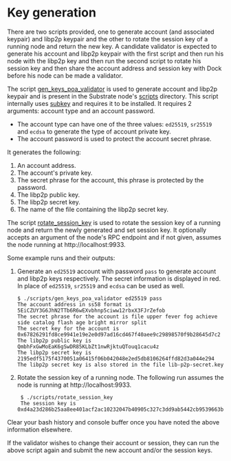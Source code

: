 # Key generation

There are two scripts provided, one to generate account \(and associated keypair\) and libp2p keypair and the other to rotate the session key of a running node and return the new key. A candidate validator is expected to generate his account and libp2p keypair with the first script and then run his node with the libp2p key and then run the second script to rotate his session key and then share the account address and session key with Dock before his node can be made a validator.

The script [gen\_keys\_poa\_validator](https://github.com/docknetwork/dock-substrate/blob/poa-1/scripts/gen_keys_poa_validator) is used to generate account and libp2p keypair and is present in the Substrate node's [scripts](https://github.com/docknetwork/dock-substrate/tree/poa-1/scripts) directory. This script internally uses [subkey](https://www.substrate.io/kb/integrate/subkey) and requires it to be installed. It requires 2 arguments: account type and an account password.

* The account type can have one of the three values: `ed25519`, `sr25519` and `ecdsa` to generate the type of account private key.
* The account password is used to protect the account secret phrase.

It generates the following:

1. An account address.
2. The account's private key.
3. The secret phrase for the account, this phrase is protected by the password.
4. The libp2p public key.
5. The libp2p secret key.
6. The name of the file containing the libp2p secret key.

The script [rotate\_session\_key](https://github.com/docknetwork/dock-substrate/blob/poa-1/scripts/rotate_session_key) is used to rotate the session key of a running node and return the newly generated and set session key.  It optionally accepts an argument of the node's RPC endpoint and if not given, assumes the node running at http://localhost:9933. 

Some example runs and their outputs:

1. Generate an `ed25519` account with password `pass` to generate account and libp2p keys respectively. The secret information is displayed in red. In place of `ed25519`, `sr25519` and `ecdsa` can be used as well.

   ```text
   $ ./scripts/gen_keys_poa_validator ed25519 pass
   The account address in ss58 format is 5EiCZUY3G6JhN2TTb6R6wEXvbhnp5ciww12rbxX3FJrZefob
   The secret phrase for the account is file upper fever fog achieve side catalog flash age bright mirror split
   The secret key for the account is 0x67826291fd8ce9941e19e2e0d97ad16cd467f40aee9c29898570f9b28645d7c2
   The libp2p public key is QmbhFxGwMoEaK6gSwDR85KLbZt1nwRjktuQTouq1cacu4z
   The libp2p secret key is 2195edf5175f4370051a06415f06b042048e2ed5db8106264ffd82d3a044e294
   The libp2p secret key is also stored in the file lib-p2p-secret.key
   ```

2. Rotate the session key of a running node. The following run assumes the node is running at http://localhost:9933.

   ```text
    $ ./scripts/rotate_session_key
    The session key is 0xd4a23d286b25aa8ee401acf2ac10232047b40905c327c3dd9ab5442cb9539663b1bb339873b201d3995c88bb1e8f6983878be18ae65abce4cc41ef0de01fa8ae
   ```

Clear your bash history and console buffer once you have noted the above information elsewhere.

If the validator wishes to change their account or session, they can run the above script again and submit the new account and/or the session keys.

